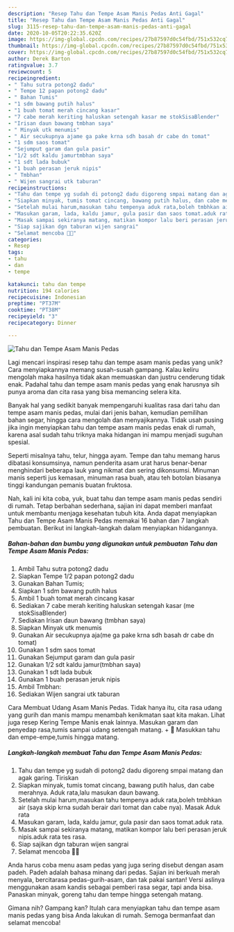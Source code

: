 ```yaml
---
description: "Resep Tahu dan Tempe Asam Manis Pedas Anti Gagal"
title: "Resep Tahu dan Tempe Asam Manis Pedas Anti Gagal"
slug: 3115-resep-tahu-dan-tempe-asam-manis-pedas-anti-gagal
date: 2020-10-05T20:22:35.620Z
image: https://img-global.cpcdn.com/recipes/27b87597d0c54fbd/751x532cq70/tahu-dan-tempe-asam-manis-pedas-foto-resep-utama.jpg
thumbnail: https://img-global.cpcdn.com/recipes/27b87597d0c54fbd/751x532cq70/tahu-dan-tempe-asam-manis-pedas-foto-resep-utama.jpg
cover: https://img-global.cpcdn.com/recipes/27b87597d0c54fbd/751x532cq70/tahu-dan-tempe-asam-manis-pedas-foto-resep-utama.jpg
author: Derek Barton
ratingvalue: 3.7
reviewcount: 5
recipeingredient:
- " Tahu sutra potong2 dadu"
- " Tempe 12 papan potong2 dadu"
- " Bahan Tumis"
- "1 sdm bawang putih halus"
- "1 buah tomat merah cincang kasar"
- "7 cabe merah keriting haluskan setengah kasar me stokSisaBlender"
- "Irisan daun bawang tmbhan saya"
- " Minyak utk menumis"
- " Air secukupnya ajame ga pake krna sdh basah dr cabe dn tomat"
- "1 sdm saos tomat"
- "Sejumput garam dan gula pasir"
- "1/2 sdt kaldu jamurtmbhan saya"
- "1 sdt lada bubuk"
- "1 buah perasan jeruk nipis"
- " Tmbhan"
- " Wijen sangrai utk taburan"
recipeinstructions:
- "Tahu dan tempe yg sudah di potong2 dadu digoreng smpai matang dan agak garing. Tiriskan"
- "Siapkan minyak, tumis tomat cincang, bawang putih halus, dan cabe merahnya. Aduk rata,lalu masukan daun bawang."
- "Setelah mulai harum,masukan tahu tempenya aduk rata,boleh tmbhkan air (saya skip krna sudah berair dari tomat dan cabe nya). Masak Aduk rata"
- "Masukan garam, lada, kaldu jamur, gula pasir dan saos tomat.aduk rata."
- "Masak sampai sekiranya matang, matikan kompor lalu beri perasan jeruk nipis.aduk rata tes rasa."
- "Siap sajikan dgn taburan wijen sangrai"
- "Selamat mencoba 🙏😊"
categories:
- Resep
tags:
- tahu
- dan
- tempe

katakunci: tahu dan tempe 
nutrition: 194 calories
recipecuisine: Indonesian
preptime: "PT37M"
cooktime: "PT38M"
recipeyield: "3"
recipecategory: Dinner

---
```



![Tahu dan Tempe Asam Manis Pedas](https://img-global.cpcdn.com/recipes/27b87597d0c54fbd/751x532cq70/tahu-dan-tempe-asam-manis-pedas-foto-resep-utama.jpg)

Lagi mencari inspirasi resep tahu dan tempe asam manis pedas yang unik? Cara menyiapkannya memang susah-susah gampang. Kalau keliru mengolah maka hasilnya tidak akan memuaskan dan justru cenderung tidak enak. Padahal tahu dan tempe asam manis pedas yang enak harusnya sih punya aroma dan cita rasa yang bisa memancing selera kita.

Banyak hal yang sedikit banyak mempengaruhi kualitas rasa dari tahu dan tempe asam manis pedas, mulai dari jenis bahan, kemudian pemilihan bahan segar, hingga cara mengolah dan menyajikannya. Tidak usah pusing jika ingin menyiapkan tahu dan tempe asam manis pedas enak di rumah, karena asal sudah tahu triknya maka hidangan ini mampu menjadi suguhan spesial.

Seperti misalnya tahu, telur, hingga ayam. Tempe dan tahu memang harus dibatasi konsumsinya, namun penderita asam urat harus benar-benar menghindari beberapa lauk yang nikmat dan sering dikonsumsi. Minuman manis seperti jus kemasan, minuman rasa buah, atau teh botolan biasanya tinggi kandungan pemanis buatan fruktosa.


Nah, kali ini kita coba, yuk, buat tahu dan tempe asam manis pedas sendiri di rumah. Tetap berbahan sederhana, sajian ini dapat memberi manfaat untuk membantu menjaga kesehatan tubuh kita. Anda dapat menyiapkan Tahu dan Tempe Asam Manis Pedas memakai 16 bahan dan 7 langkah pembuatan. Berikut ini langkah-langkah dalam menyiapkan hidangannya.

<!--inarticleads1-->

##### Bahan-bahan dan bumbu yang digunakan untuk pembuatan Tahu dan Tempe Asam Manis Pedas:

1. Ambil  Tahu sutra potong2 dadu
1. Siapkan  Tempe 1/2 papan potong2 dadu
1. Gunakan  Bahan Tumis;
1. Siapkan 1 sdm bawang putih halus
1. Ambil 1 buah tomat merah cincang kasar
1. Sediakan 7 cabe merah keriting haluskan setengah kasar (me stokSisaBlender)
1. Sediakan Irisan daun bawang (tmbhan saya)
1. Siapkan  Minyak utk menumis
1. Gunakan  Air secukupnya aja(me ga pake krna sdh basah dr cabe dn tomat)
1. Gunakan 1 sdm saos tomat
1. Gunakan Sejumput garam dan gula pasir
1. Gunakan 1/2 sdt kaldu jamur(tmbhan saya)
1. Gunakan 1 sdt lada bubuk
1. Gunakan 1 buah perasan jeruk nipis
1. Ambil  Tmbhan:
1. Sediakan  Wijen sangrai utk taburan


Cara Membuat Udang Asam Manis Pedas. Tidak hanya itu, cita rasa udang yang gurih dan manis mampu menambah kenikmatan saat kita makan. Lihat juga resep Kering Tempe Manis enak lainnya. Masukan garam dan penyedap rasa,tumis sampai udang setengah matang. +  Masukkan tahu dan empe-empe,tumis hingga matang. 

<!--inarticleads2-->

##### Langkah-langkah membuat Tahu dan Tempe Asam Manis Pedas:

1. Tahu dan tempe yg sudah di potong2 dadu digoreng smpai matang dan agak garing. Tiriskan
1. Siapkan minyak, tumis tomat cincang, bawang putih halus, dan cabe merahnya. Aduk rata,lalu masukan daun bawang.
1. Setelah mulai harum,masukan tahu tempenya aduk rata,boleh tmbhkan air (saya skip krna sudah berair dari tomat dan cabe nya). Masak Aduk rata
1. Masukan garam, lada, kaldu jamur, gula pasir dan saos tomat.aduk rata.
1. Masak sampai sekiranya matang, matikan kompor lalu beri perasan jeruk nipis.aduk rata tes rasa.
1. Siap sajikan dgn taburan wijen sangrai
1. Selamat mencoba 🙏😊


Anda harus coba menu asam pedas yang juga sering disebut dengan asam padeh. Padeh adalah bahasa minang dari pedas. Sajian ini berkuah merah menyala, bercitarasa pedas-gurih-asam, dan tak pakai santan! Versi aslinya menggunakan asam kandis sebagai pemberi rasa segar, tapi anda bisa. Panaskan minyak, goreng tahu dan tempe hingga setengah matang. 

Gimana nih? Gampang kan? Itulah cara menyiapkan tahu dan tempe asam manis pedas yang bisa Anda lakukan di rumah. Semoga bermanfaat dan selamat mencoba!

